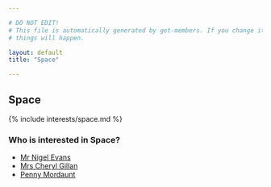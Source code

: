 ```yaml
---

# DO NOT EDIT!
# This file is automatically generated by get-members. If you change it, bad
# things will happen.

layout: default
title: "Space"

---
```


## Space

{% include interests/space.md %}

### Who is interested in Space?


* [Mr Nigel Evans](/members/mr-nigel-evans.html)
* [Mrs Cheryl Gillan](/members/mrs-cheryl-gillan.html)
* [Penny Mordaunt](/members/penny-mordaunt.html)
